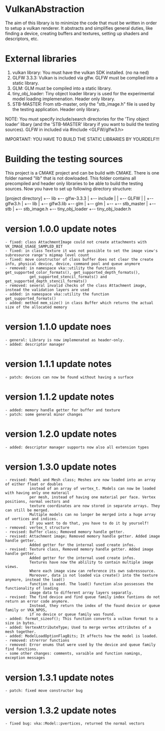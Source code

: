 # VulkanAbstraction
The aim of this library is to minimize the code that must be written in order to setup a vulkan renderer.
It abstracts and simplifies general duties, like finding a device, creating buffers and textures, setting up shaders and descriptors, etc.

# External libraries
1) vulkan library: You must have the vulkan SDK installed. (no na ned)
2) GLFW 3.3.3: Vulkan is included via glfw. GLFW must be complied into a static library.
3) GLM: GLM must be compiled into a static library.
5) tiny_obj_loader: Tiny object loader library is used for the experimental model loading implemenation. Header only library.
4) STB-MASTER: From stb-master, only the "stb_image.h" file is used by the testing application. Header only library.

NOTE: You must specify include/search directories for the 'Tiny object loader' libary (and the 'STB-MASTER' library if you want to build
the testing sources).
GLFW in included via #include <GLFW/glfw3.h>

IMPORTANT: YOU HAVE TO BUILD THE STATIC LIBRARIES BY YOURDELF!!!

# Building the testing sources
This project is a CMAKE project and can be build with CMAKE.
There is one folder named "lib" that is not dowloaded.
This folder contains all precompiled and header only libraries to be able to build the testing sources.
Now you have to set up following directory structure:

[project directory]
+-- lib
    +-- glfw-3.3.3
    |   +-- include
    |   |   +-- GLFW
    |   |       +-- glfw3.h
    |   +-- lib
    |       +-- glfw3.lib
    +-- glm
    |   +-- glm
    |       +-- <all glm related files>
    +-- stb_master
    |   +-- stb
    |       +-- stb_image.h
    +-- tiny_obj_loader
        +-- tiny_obj_loader.h

# version 1.0.0 update notes
    - fixed: class AttachmentImage could not create attachments with VK_IMAGE_USAGE_SAMPLED_BIT
    - fixed: in class Texture it was not possible to set the image view's subresource range's mipmap level count
    - fixed: move constructor of class buffer does not clear the create info, physical device, device, command pool and queue anymore
    - removed: in namespace vka::utility the functions get_supported_color_formats(), get_supported_depth_formats(), 
               get_supported_stencil_formats() and get_supported_depth_stencil_formats()
    - removed: several invalid checks of the class Attachment image, instead the validation layers are used
    - added: in namespace vka::utility the function get_supported_formats()
    - added: method mem_size() in class Buffer which returns the actual size of the allocated memory

# version 1.1.0 update noes
    - general: Library is now implemenated as header-only.
    - added: descriptor manager

# version 1.1.1 update notes
    - patch: devices can now be found without having a surface

# version 1.1.2 update notes
    - added: memory handle getter for buffer and texture
    - patch: some general minor changes

# version 1.2.0 update notes
    - added: descriptor manager supports now also all extension types

# version 1.3.0 update notes
    - revised: Model and Mesh class; Meshes are now loaded into an array of either float or doubles
               instead of an array of vertex_t. Models can now be loaded with having only one materail
               per mesh, instead of having one material per face. Vertex positions, normal vectors and
               texture coordinates are now stored in separate arrays. They can still be merged.
               Multiple models can no longer be merged into a huge array of vertices and indices.
               If you want to do that, you have to do it by yourself!
    - removed: vertex_t structure
    - revised: Buffer class; Removed memory handle getter.
    - revised: Attachment image; Removed memory handle getter. Added image handle getter.
               Added getter for the internal used create infos.
    - revised: Texture class, Removed memory handle getter. Added image handle getter.
               Added getter for the internal used create infos.
               Textures have now the ablility to contain multiple image views.
               Where each image view can reference its own subressource.
               Moreover, data is not loaded via create() into the texture anymore, instead the load()
               function is used. The load() function also possesses the functionality of loading 
               image data to different array layers separatly.
    - revised: The find device and find queue family index funtions do not return an error code anymore.
               Instead, they return the index of the found device or queue family or VKA_NPOS,
               if no device or queue family was found.
    - added: format_sizeof(); This function converts a vulkan format to a size in bytes.
    - added: VertexAttributeType; Used to merge vertex attributes of a mesh together.
    - added: ModelLoadOptionFlagBits; It affects how the model is loaded.
    - removed: strerror functions
    - removed: Error enums that were used by the device and queue family find functions.
    - some other changes: comments, varaible and function namings, exception messages

# version 1.3.1 update notes
    - patch: fixed move constructor bug

# version 1.3.2 update notes
    - fixed bug: vka::Model::pvertices, returned the normal vectors
